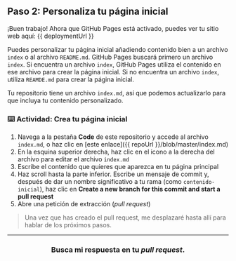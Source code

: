 ## Paso 2: Personaliza tu página inicial

¡Buen trabajo! Ahora que GitHub Pages está activado, puedes ver tu sitio web aquí: {{ deploymentUrl }}

Puedes personalizar tu página inicial añadiendo contenido bien a un archivo `index`  o al archivo `README.md`. GitHub Pages buscará primero un archivo `index`. Si encuentra un archivo `index`, GitHub Pages utiliza el contenido en ese archivo para crear la página inicial. Si no encuentra un archivo `index`, utiliza `REAMDE.md` para crear la página inicial.

Tu repositorio tiene un archivo `index.md`, así que podemos actualizarlo para que incluya tu contenido personalizado.

### :keyboard: Actividad: Crea tu página inicial

1. Navega a la pestaña **Code** de este repositorio y accede al archivo `index.md`, o haz clic en [este enlace]({{ repoUrl }}/blob/master/index.md)
2. En la esquina superior derecha, haz clic en el icono a la derecha del archivo para editar el archivo `index.md` 
3. Escribe el contenido que quieres que aparezca en tu página principal
4. Haz scroll hasta la parte inferior. Escribe un mensaje de commit y, después de dar un nombre significativo a tu rama (como `contenido-inicial`), haz clic en **Create a new branch for this commit and start a pull request**
5. Abre una petición de extracción \(_pull request_\)

> Una vez que has creado el pull request, me desplazaré hasta allí para hablar de los próximos pasos.

<hr>
<h3 align="center">Busca mi respuesta en tu <em>pull request</em>.</h3>
